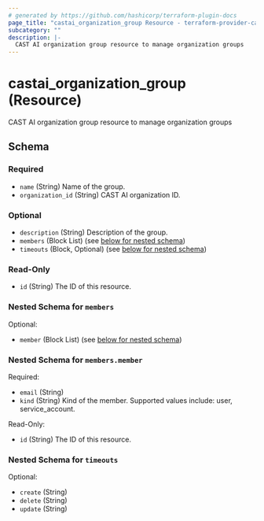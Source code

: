 ```yaml
---
# generated by https://github.com/hashicorp/terraform-plugin-docs
page_title: "castai_organization_group Resource - terraform-provider-castai"
subcategory: ""
description: |-
  CAST AI organization group resource to manage organization groups
---
```


# castai_organization_group (Resource)

CAST AI organization group resource to manage organization groups



<!-- schema generated by tfplugindocs -->
## Schema

### Required

- `name` (String) Name of the group.
- `organization_id` (String) CAST AI organization ID.

### Optional

- `description` (String) Description of the group.
- `members` (Block List) (see [below for nested schema](#nestedblock--members))
- `timeouts` (Block, Optional) (see [below for nested schema](#nestedblock--timeouts))

### Read-Only

- `id` (String) The ID of this resource.

<a id="nestedblock--members"></a>
### Nested Schema for `members`

Optional:

- `member` (Block List) (see [below for nested schema](#nestedblock--members--member))

<a id="nestedblock--members--member"></a>
### Nested Schema for `members.member`

Required:

- `email` (String)
- `kind` (String) Kind of the member. Supported values include: user, service_account.

Read-Only:

- `id` (String) The ID of this resource.



<a id="nestedblock--timeouts"></a>
### Nested Schema for `timeouts`

Optional:

- `create` (String)
- `delete` (String)
- `update` (String)


